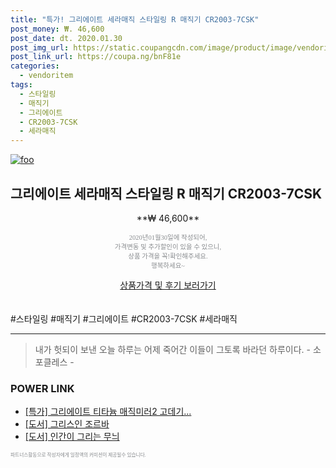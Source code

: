 ```yaml
--- 
title: "특가! 그리에이트 세라매직 스타일링 R 매직기 CR2003-7CSK" 
post_money: ₩. 46,600 
post_date: dt. 2020.01.30 
post_img_url: https://static.coupangcdn.com/image/product/image/vendoritem/2019/02/20/3310056579/02781b7c-8646-41fe-8f6e-3bb9d279a24f.jpg 
post_link_url: https://coupa.ng/bnF81e 
categories: 
  - vendoritem 
tags: 
  - 스타일링 
  - 매직기 
  - 그리에이트 
  - CR2003-7CSK 
  - 세라매직 
--- 
```

[![foo](https://static.coupangcdn.com/image/product/image/vendoritem/2019/02/20/3310056579/02781b7c-8646-41fe-8f6e-3bb9d279a24f.jpg)](https://coupa.ng/bnF81e) 

## 그리에이트 세라매직 스타일링 R 매직기 CR2003-7CSK 
<p style="text-align: center;">**₩ 46,600**</p> 
<p style="text-align: center;"><span style="color: #898c8f; font-family: Georgia,Times,serif; font-size: 0.75em;">2020년01월30일에 작성되어, <br>가격변동 및 추가할인이 있을 수 있으니,<br> 상품 가격을 꼭!확인해주세요.<br>행복하세요~</span> 
</p>	 
<div markdown="0" style="text-align: center;"><a href="https://coupa.ng/bnF81e" class="btn btn--success">상품가격 및 후기 보러가기</a></div> 
<br><br> 
  #스타일링 #매직기 #그리에이트 #CR2003-7CSK #세라매직 
<hr> 

> 내가 헛되이 보낸 오늘 하루는 어제 죽어간 이들이 그토록 바라던 하루이다. - 소포클레스 - 


### POWER LINK

* <a href="https://blog.naver.com/an0733/221789841913" target="_blank">[특가] 그리에이트 티타늄 매직미러2 고데기...</a>
* <a href="https://blog.naver.com/an0733/221786368394" target="_blank">[도서] 그리스인 조르바</a>
* <a href="https://blog.naver.com/an0733/221786739124" target="_blank">[도서] 인간이 그리는 무늬</a>

<span style="color: #898c8f; font-family: Georgia,Times,serif; font-size: 0.55em;">파트너스활동으로 작성자에게 일정액의 커미션이 제공될수 있습니다.</span> 
